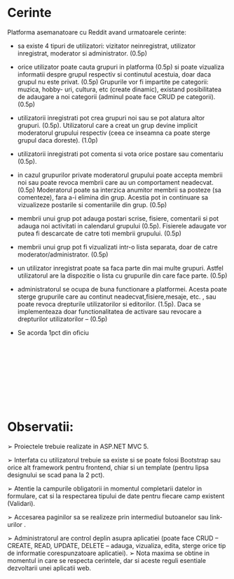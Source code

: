 <h1><a id=\"user-content-observatii\" class=\"anchor\" aria-hidden=\"true\" href=\"#observatii\"><svg class=\"octicon octicon-link\" viewBox=\"0 0 16 16\" version=\"1.1\" width=\"16\" height=\"16\" aria-hidden=\"true\"><path fill-rule=\"evenodd\" d=\"M4 9h1v1H4c-1.5 0-3-1.69-3-3.5S2.55 3 4 3h4c1.45 0 3 1.69 3 3.5 0 1.41-.91 2.72-2 3.25V8.59c.58-.45 1-1.27 1-2.09C10 5.22 8.98 4 8 4H4c-.98 0-2 1.22-2 2.5S3 9 4 9zm9-3h-1v1h1c1 0 2 1.22 2 2.5S13.98 12 13 12H9c-.98 0-2-1.22-2-2.5 0-.83.42-1.64 1-2.09V6.25c-1.09.53-2 1.84-2 3.25C6 11.31 7.55 13 9 13h4c1.45 0 3-1.69 3-3.5S14.5 6 13 6z\"></path></svg></a>Cerinte</h1>
<p>Platforma asemanatoare cu Reddit avand urmatoarele cerinte:</p>
<ul>
<li>
<p>sa existe 4 tipuri de utilizatori: vizitator neinregistrat, utilizator
inregistrat, moderator si administrator. (0.5p)</p>
</li>
<li>
<p>orice utilizator poate cauta grupuri in platforma (0.5p) si poate vizualiza
informatii despre grupul respectiv si continutul acestuia, doar daca grupul
nu este privat. (0.5p) Grupurile vor fi impartite pe categorii: muzica, hobby-
uri, cultura, etc (create dinamic), existand posibilitatea de adaugare a noi
categorii (adminul poate face CRUD pe categorii). (0.5p)</p>
</li>
<li>
<p>utilizatorii inregistrati pot crea grupuri noi sau se pot alatura altor
grupuri. (0.5p). Utilizatorul care a creat un grup devine implicit
moderatorul grupului respectiv (ceea ce inseamna ca poate sterge grupul
daca doreste). (1.0p)</p>
</li>
<li>
<p>utilizatorii inregistrati pot comenta si vota orice postare sau comentariu
(0.5p).</p>
</li>
<li>
<p>in cazul grupurilor private moderatorul grupului poate accepta membrii
noi sau poate revoca membrii care au un comportament neadecvat. (0.5p)
Moderatorul poate sa interzica anumitor membrii sa posteze (sa
comenteze), fara a-i elimina din grup. Acestia pot in continuare sa
vizualizeze postarile si comentariile din grup. (0.5p)</p>
</li>
<li>
<p>membrii unui grup pot adauga postari scrise, fisiere, comentarii si pot
adauga noi activitati in calendarul grupului (0.5p). Fisierele adaugate vor
putea fi descarcate de catre toti membrii grupului. (0.5p)</p>
</li>
<li>
<p>membrii unui grup pot fi vizualizati intr-o lista separata, doar de catre
moderator/administrator. (0.5p)</p>
</li>
<li>
<p>un utilizator inregistrat poate sa faca parte din mai multe grupuri. Astfel
utilizatorul are la dispozitie o lista cu grupurile din care face parte. (0.5p)</p>
</li>
<li>
<p>administratorul se ocupa de buna functionare a platformei. Acesta poate
sterge grupurile care au continut neadecvat,fisiere,mesaje, etc. , sau poate
revoca drepturile utilizatorilor si editorilor. (1.5p). Daca se implementeaza
doar functionalitatea de activare sau revocare a drepturilor utilizatorilor –
(0.5p)</p>
</li>
<li>
<p>Se acorda 1pct din oficiu</p>
</li>
</ul>
<h1><a id=\"user-content-observatii\" class=\"anchor\" aria-hidden=\"true\" href=\"#observatii\"><svg class=\"octicon octicon-link\" viewBox=\"0 0 16 16\" version=\"1.1\" width=\"16\" height=\"16\" aria-hidden=\"true\"><path fill-rule=\"evenodd\" d=\"M4 9h1v1H4c-1.5 0-3-1.69-3-3.5S2.55 3 4 3h4c1.45 0 3 1.69 3 3.5 0 1.41-.91 2.72-2 3.25V8.59c.58-.45 1-1.27 1-2.09C10 5.22 8.98 4 8 4H4c-.98 0-2 1.22-2 2.5S3 9 4 9zm9-3h-1v1h1c1 0 2 1.22 2 2.5S13.98 12 13 12H9c-.98 0-2-1.22-2-2.5 0-.83.42-1.64 1-2.09V6.25c-1.09.53-2 1.84-2 3.25C6 11.31 7.55 13 9 13h4c1.45 0 3-1.69 3-3.5S14.5 6 13 6z\"></path></svg></a>Observatii:</h1>
<p>➢ Proiectele trebuie realizate in ASP.NET MVC 5.</p>
<p>➢ Interfata cu utilizatorul trebuie sa existe si se poate folosi
Bootstrap sau orice alt framework pentru frontend, chiar si un
template (pentru lipsa designului se scad pana la 2 pct).</p>
<p>➢ Atentie la campurile obligatorii in momentul completarii datelor
in formulare, cat si la respectarea tipului de date pentru fiecare
camp existent (Validari).</p>
<p>➢ Accesarea paginilor sa se realizeze prin intermediul butoanelor
sau link-urilor .</p>
<p>➢ Administratorul are control deplin asupra aplicatiei (poate face
CRUD – CREATE, READ, UPDATE, DELETE – adauga, vizualiza,
edita, sterge orice tip de informatie corespunzatoare aplicatiei).
➢ Nota maxima se obtine in momentul in care se respecta cerintele,
dar si aceste reguli esentiale dezvoltarii unei aplicatii web.</p>
</article>
    
